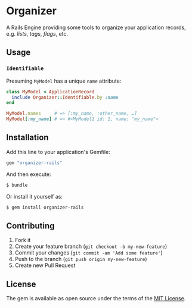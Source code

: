# Organizer

A Rails Engine providing some tools to organize your application records, e.g. _lists_, _tags_, _flags_, etc.

## Usage

### `Identifiable`

Presuming `MyModel` has a unique `name` attribute:

```ruby
class MyModel < ApplicationRecord
  include Organizer::Identifiable.by :name
end

MyModel.names     # => [:my_name, :other_name, …]
MyModel[:my_name] # => #<MyModel1 id: 1, name: "my_name">
```

## Installation
Add this line to your application's Gemfile:

```ruby
gem "organizer-rails"
```

And then execute:
```bash
$ bundle
```

Or install it yourself as:
```bash
$ gem install organizer-rails
```

## Contributing

1. Fork it
2. Create your feature branch (`git checkout -b my-new-feature`)
3. Commit your changes (`git commit -am 'Add some feature'`)
4. Push to the branch (`git push origin my-new-feature`)
5. Create new Pull Request

## License
The gem is available as open source under the terms of the [MIT License](https://opensource.org/licenses/MIT).
